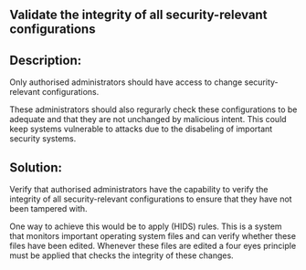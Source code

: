 ## Validate the integrity of all security-relevant configurations 

## Description:

Only authorised administrators should have access to change security-relevant configurations.

These administrators should also regurarly check these configurations to be adequate and that
they are not unchanged by malicious intent. This could keep systems vulnerable to attacks due
to the disabeling of important security systems.


## Solution:

Verify that authorised administrators have the capability to verify the
integrity of all security-relevant configurations to ensure that they have not been tampered with.

One way to achieve this would be to apply (HIDS) rules. 
This is a system that monitors important operating system files and can verify whether these files
have been edited. Whenever these files are edited a four eyes principle must be applied that checks
the integrity of these changes.
